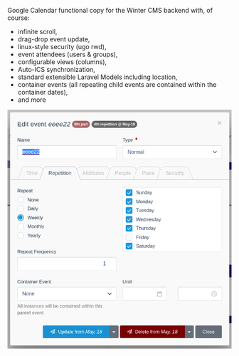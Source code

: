 Google Calendar functional copy for the Winter CMS backend with, of course:
* infinite scroll, 
* drag-drop event update, 
* linux-style security (ugo rwd), 
* event attendees (users & groups), 
* configurable views (columns), 
* Auto-ICS synchronization,
* standard extensible Laravel Models including location,
* container events (all repeating child events are contained within the container dates),
* and more

![Event Dialog](sc1.png "event dialog")
